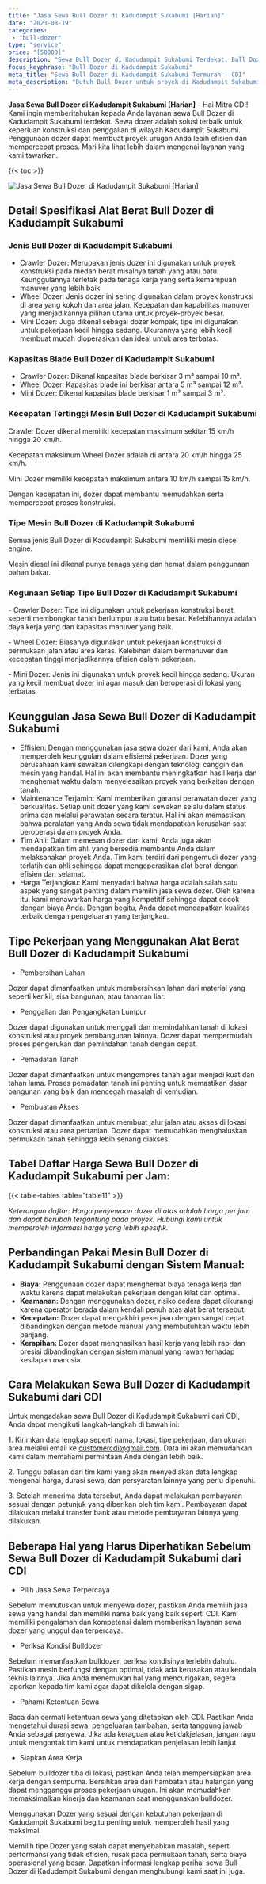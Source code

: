 ```yaml
---
title: "Jasa Sewa Bull Dozer di Kadudampit Sukabumi [Harian]"
date: "2023-08-19"
categories:
 - "bull-dozer"
type: "service"
price: "[50000]"
description: "Sewa Bull Dozer di Kadudampit Sukabumi Terdekat. Bull Dozer profesional untuk kebutuhan proyek konstruksi dengan performa superior. Hubungi kami untuk informasi lebih detail."
focus_keyphrase: "Bull Dozer di Kadudampit Sukabumi"
meta_title: "Sewa Bull Dozer di Kadudampit Sukabumi Termurah - CDI"
meta_description: "Butuh Bull Dozer untuk proyek di Kadudampit Sukabumi? Layanan profesional kami siap melayani dengan solusi optimal. Klik untuk info lebih lanjut."
---
```


**Jasa Sewa Bull Dozer di Kadudampit Sukabumi [Harian]** – Hai Mitra CDI! Kami ingin memberitahukan kepada Anda layanan sewa Bull Dozer di Kadudampit Sukabumi terdekat. Sewa dozer adalah solusi terbaik untuk keperluan konstruksi dan penggalian di wilayah Kadudampit Sukabumi. Penggunaan dozer dapat membuat proyek urugan Anda lebih efisien dan mempercepat proses. Mari kita lihat lebih dalam mengenai layanan yang kami tawarkan.

{{< toc >}}

![Jasa Sewa Bull Dozer di Kadudampit Sukabumi [Harian]](/images/bull-dozer/bull-dozer-03.jpg)

## Detail Spesifikasi Alat Berat Bull Dozer di Kadudampit Sukabumi

### Jenis Bull Dozer di Kadudampit Sukabumi

*   Crawler Dozer: Merupakan jenis dozer ini digunakan untuk proyek konstruksi pada medan berat misalnya tanah yang atau batu. Keunggulannya terletak pada tenaga kerja yang serta kemampuan manuver yang lebih baik.
*   Wheel Dozer: Jenis dozer ini sering digunakan dalam proyek konstruksi di area yang kokoh dan area jalan. Kecepatan dan kapabilitas manuver yang menjadikannya pilihan utama untuk proyek-proyek besar.
*   Mini Dozer: Juga dikenal sebagai dozer kompak, tipe ini digunakan untuk pekerjaan kecil hingga sedang. Ukurannya yang lebih kecil membuat mudah dioperasikan dan ideal untuk area terbatas.

### Kapasitas Blade Bull Dozer di Kadudampit Sukabumi

*   Crawler Dozer: Dikenal kapasitas blade berkisar 3 m³ sampai 10 m³.
*   Wheel Dozer: Kapasitas blade ini berkisar antara 5 m³ sampai 12 m³.
*   Mini Dozer: Dikenal kapasitas blade berkisar 1 m³ sampai 3 m³.

### Kecepatan Tertinggi Mesin Bull Dozer di Kadudampit Sukabumi

Crawler Dozer dikenal memiliki kecepatan maksimum sekitar 15 km/h hingga 20 km/h.

Kecepatan maksimum Wheel Dozer adalah di antara 20 km/h hingga 25 km/h.

Mini Dozer memiliki kecepatan maksimum antara 10 km/h sampai 15 km/h.

Dengan kecepatan ini, dozer dapat membantu memudahkan serta mempercepat proses konstruksi.

### Tipe Mesin Bull Dozer di Kadudampit Sukabumi

Semua jenis Bull Dozer di Kadudampit Sukabumi memiliki mesin diesel engine.

Mesin diesel ini dikenal punya tenaga yang dan hemat dalam penggunaan bahan bakar.

### Kegunaan Setiap Tipe Bull Dozer di Kadudampit Sukabumi

\- Crawler Dozer: Tipe ini digunakan untuk pekerjaan konstruksi berat, seperti membongkar tanah berlumpur atau batu besar. Kelebihannya adalah daya kerja yang dan kapasitas manuver yang baik.

\- Wheel Dozer: Biasanya digunakan untuk pekerjaan konstruksi di permukaan jalan atau area keras. Kelebihan dalam bermanuver dan kecepatan tinggi menjadikannya efisien dalam pekerjaan.

\- Mini Dozer: Jenis ini digunakan untuk proyek kecil hingga sedang. Ukuran yang kecil membuat dozer ini agar masuk dan beroperasi di lokasi yang terbatas.

## Keunggulan Jasa Sewa Bull Dozer di Kadudampit Sukabumi

*   Effisien: Dengan menggunakan jasa sewa dozer dari kami, Anda akan memperoleh keunggulan dalam efisiensi pekerjaan. Dozer yang perusahaan kami sewakan dilengkapi dengan teknologi canggih dan mesin yang handal. Hal ini akan membantu meningkatkan hasil kerja dan menghemat waktu dalam menyelesaikan proyek yang berkaitan dengan tanah.
*   Maintenance Terjamin: Kami memberikan garansi perawatan dozer yang berkualitas. Setiap unit dozer yang kami sewakan selalu dalam status prima dan melalui perawatan secara teratur. Hal ini akan memastikan bahwa peralatan yang Anda sewa tidak mendapatkan kerusakan saat beroperasi dalam proyek Anda.
*   Tim Ahli: Dalam memesan dozer dari kami, Anda juga akan mendapatkan tim ahli yang bersedia membantu Anda dalam melaksanakan proyek Anda. Tim kami terdiri dari pengemudi dozer yang terlatih dan ahli sehingga dapat mengoperasikan alat berat dengan efisien dan selamat.
*   Harga Terjangkau: Kami menyadari bahwa harga adalah salah satu aspek yang sangat penting dalam memilih jasa sewa dozer. Oleh karena itu, kami menawarkan harga yang kompetitif sehingga dapat cocok dengan biaya Anda. Dengan begitu, Anda dapat mendapatkan kualitas terbaik dengan pengeluaran yang terjangkau.

## Tipe Pekerjaan yang Menggunakan Alat Berat Bull Dozer di Kadudampit Sukabumi

*   Pembersihan Lahan

Dozer dapat dimanfaatkan untuk membersihkan lahan dari material yang seperti kerikil, sisa bangunan, atau tanaman liar.
*   Penggalian dan Pengangkatan Lumpur

Dozer dapat digunakan untuk menggali dan memindahkan tanah di lokasi konstruksi atau proyek pembangunan lainnya. Dozer dapat mempermudah proses pengerukan dan pemindahan tanah dengan cepat.
*   Pemadatan Tanah

Dozer dapat dimanfaatkan untuk mengompres tanah agar menjadi kuat dan tahan lama. Proses pemadatan tanah ini penting untuk memastikan dasar bangunan yang baik dan mencegah masalah di kemudian.
*   Pembuatan Akses

Dozer dapat dimanfaatkan untuk membuat jalur jalan atau akses di lokasi konstruksi atau area pertanian. Dozer dapat memudahkan menghaluskan permukaan tanah sehingga lebih senang diakses.

## Tabel Daftar Harga Sewa Bull Dozer di Kadudampit Sukabumi per Jam:

{{< table-tables table="table11" >}}

_Keterangan daftar: Harga penyewaan dozer di atas adalah harga per jam dan dapat berubah tergantung pada proyek. Hubungi kami untuk memperoleh informasi harga yang lebih spesifik._

## Perbandingan Pakai Mesin Bull Dozer di Kadudampit Sukabumi dengan Sistem Manual:

*   **Biaya:** Penggunaan dozer dapat menghemat biaya tenaga kerja dan waktu karena dapat melakukan pekerjaan dengan kilat dan optimal.
*   **Keamanan:** Dengan menggunakan dozer, risiko cedera dapat dikurangi karena operator berada dalam kendali penuh atas alat berat tersebut.
*   **Kecepatan:** Dozer dapat mengakhiri pekerjaan dengan sangat cepat dibandingkan dengan metode manual yang membutuhkan waktu lebih panjang.
*   **Kerapihan:** Dozer dapat menghasilkan hasil kerja yang lebih rapi dan presisi dibandingkan dengan sistem manual yang rawan terhadap kesilapan manusia.

## Cara Melakukan Sewa Bull Dozer di Kadudampit Sukabumi dari CDI

Untuk mengadakan sewa Bull Dozer di Kadudampit Sukabumi dari CDI, Anda dapat mengikuti langkah-langkah di bawah ini:

1\.  Kirimkan data lengkap seperti nama, lokasi, tipe pekerjaan, dan ukuran area melalui email ke customercdi@gmail.com. Data ini akan memudahkan kami dalam memahami permintaan Anda dengan lebih baik.

2\.  Tunggu balasan dari tim kami yang akan menyediakan data lengkap mengenai harga, durasi sewa, dan persyaratan lainnya yang perlu dipenuhi.

3\.  Setelah menerima data tersebut, Anda dapat melakukan pembayaran sesuai dengan petunjuk yang diberikan oleh tim kami. Pembayaran dapat dilakukan melalui transfer bank atau metode pembayaran lainnya yang dilakukan.

## Beberapa Hal yang Harus Diperhatikan Sebelum Sewa Bull Dozer di Kadudampit Sukabumi dari CDI

*   Pilih Jasa Sewa Terpercaya

Sebelum memutuskan untuk menyewa dozer, pastikan Anda memilih jasa sewa yang handal dan memiliki nama baik yang baik seperti CDI. Kami memiliki pengalaman dan kompetensi dalam memberikan layanan sewa dozer yang unggul dan terpercaya.
*   Periksa Kondisi Bulldozer

Sebelum memanfaatkan bulldozer, periksa kondisinya terlebih dahulu. Pastikan mesin berfungsi dengan optimal, tidak ada kerusakan atau kendala teknis lainnya. Jika Anda menemukan hal yang mencurigakan, segera laporkan kepada tim kami agar dapat dikelola dengan sigap.
*   Pahami Ketentuan Sewa

Baca dan cermati ketentuan sewa yang ditetapkan oleh CDI. Pastikan Anda mengetahui durasi sewa, pengeluaran tambahan, serta tanggung jawab Anda sebagai penyewa. Jika ada keraguan atau ketidakjelasan, jangan ragu untuk mengontak tim kami untuk mendapatkan penjelasan lebih lanjut.
*   Siapkan Area Kerja

Sebelum bulldozer tiba di lokasi, pastikan Anda telah mempersiapkan area kerja dengan sempurna. Bersihkan area dari hambatan atau halangan yang dapat mengganggu proses pekerjaan urugan. Ini akan memudahkan memaksimalkan kinerja dan keamanan saat menggunakan bulldozer.

Menggunakan Dozer yang sesuai dengan kebutuhan pekerjaan di Kadudampit Sukabumi begitu penting untuk memperoleh hasil yang maksimal.

Memilih tipe Dozer yang salah dapat menyebabkan masalah, seperti performansi yang tidak efisien, rusak pada permukaan tanah, serta biaya operasional yang besar. Dapatkan informasi lengkap perihal sewa Bull Dozer di Kadudampit Sukabumi dengan menghubungi kami saat ini juga.